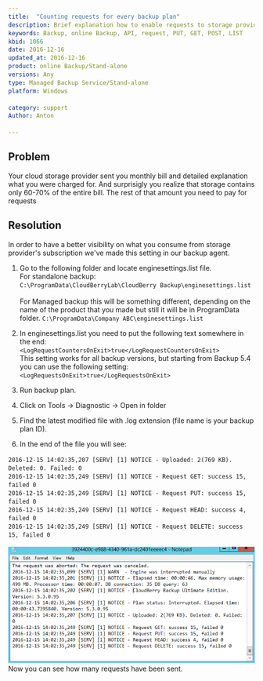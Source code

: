 ```yaml
---
title:  "Counting requests for every backup plan"
description: Brief explanation how to enable requests to storage provider calculation for every backup plan to assess your spending other than storage
keywords: Backup, online Backup, API, request, PUT, GET, POST, LIST
kbid: 1066
date: 2016-12-16
updated_at: 2016-12-16
product: online Backup/Stand-alone
versions: Any
type: Managed Backup Service/Stand-alone
platform: Windows

category: support
Author: Anton

---
```

## Problem
Your cloud storage provider sent you monthly bill and detailed explanation what you were charged for.
And surprisigly you realize that storage contains only 60-70% of the entire bill. The rest of that amount you need to pay for requests


## Resolution
In order to have a better visibility on what you consume from storage provider's subscription we've made this setting in our backup agent.<br>

1. Go to the following folder and locate enginesettings.list file.<br>
For standalone backup:<br>
`C:\ProgramData\CloudBerryLab\CloudBerry Backup\enginesettings.list`
<br><br>For Managed backup this will be something different, depending on the name of the product that you made but still it will be in ProgramData folder.
`C:\ProgramData\Company ABC\enginesettings.list`


2. In enginesettings.list you need to put the following text somewhere in the end:<br>
`<LogRequestCountersOnExit>true</LogRequestCountersOnExit>`
<br>This setting works for all backup versions, but starting from Backup 5.4 you can use the following setting:<br>
`<LogRequestsOnExit>true</LogRequestsOnExit>`

3. Run backup plan.

4. Click on Tools -> Diagnostic -> Open in folder

5. Find the latest modified file with .log extension (file name is your backup plan ID).

6. In the end of the file you will see:

`2016-12-15 14:02:35,207 [SERV] [1] NOTICE - Uploaded: 2(769 KB). Deleted: 0. Failed: 0`<br>
`2016-12-15 14:02:35,249 [SERV] [1] NOTICE - Request GET: success 15, failed 0`<br>
`2016-12-15 14:02:35,249 [SERV] [1] NOTICE - Request PUT: success 15, failed 0`<br>
`2016-12-15 14:02:35,249 [SERV] [1] NOTICE - Request HEAD: success 4, failed 0`<br>
`2016-12-15 14:02:35,249 [SERV] [1] NOTICE - Request DELETE: success 15, failed 0`
<br><br>
![](/images/kb1066/backuplog.png)
<br>
Now you can see how many requests have been sent.
